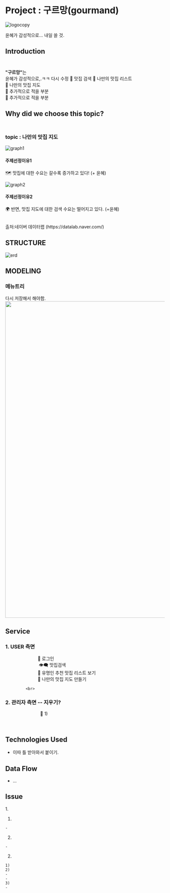 # Project : 구르망(gourmand)

![logocopy](https://user-images.githubusercontent.com/61037197/108632311-8d161480-74b1-11eb-8a4a-f7ac3d26a2af.PNG)


윤혜가 감성적으로... 내일 쓸 것. 

## Introduction <br><br>


<b>"구르망"</b>는 <br> 
윤혜가 감성적으로,.ㅋㅋ 다시 수정
:pretzel: 맛집 검색 
:fries: 나만의 맛집 리스트  <br>
:taco: 나만의 맛집 지도  <br>
:bagel: 추가적으로 적을 부분  <br>
:pizza: 추가적으로 적을 부분 <br>

<p><p>
   
## Why did we choose this topic?<br><br>

### topic : 나만의 맛집 지도 <br>

<div>

![graph1](https://user-images.githubusercontent.com/61037197/108643287-52ca6880-74ed-11eb-8310-9532265d8f25.PNG)
#### 주제선정이유1 <br>
:world_map: 맛집에 대한 수요는 갈수록 증가하고 있다!
(+ 윤혜)
<p><p></p>

![graph2](https://user-images.githubusercontent.com/61037197/108643291-552cc280-74ed-11eb-8621-f341e45f8125.PNG)

#### 주제선정이유2<br>
:earth_africa: 반면, 맛집 지도에 대한 검색 수요는 떨어지고 있다. 
(+윤혜)
<p></p>
<br>
출처:네이버 데이터랩 (https://datalab.naver.com/)

## STRUCTURE 


<div>

![erd](https://user-images.githubusercontent.com/61037197/108632719-bdf74900-74b3-11eb-848a-3d3f3e18b5ef.PNG)
  
## MODELING    

### 메뉴트리
<div> 
다시 저장해서 해야함. 
<img width="1000" src="https://github.com/Heart-and-heart/Heart-and-Heart/blob/mergetest/%EB%A9%94%EB%89%B4%ED%8A%B8%EB%A6%AC.png?raw=true">

## Service 
<div>   

### 1. USER 측면
&nbsp;   &nbsp;   &nbsp;   &nbsp;   &nbsp;   &nbsp;   &nbsp;   &nbsp;   &nbsp;   &nbsp;   &nbsp;   &nbsp;   &nbsp;&nbsp;:key: 로그인 <br>
&nbsp;   &nbsp;   &nbsp;   &nbsp;   &nbsp;   &nbsp;   &nbsp;   &nbsp;   &nbsp;   &nbsp;   &nbsp;   &nbsp;   &nbsp;&nbsp;	:eye_speech_bubble: 맛집검색 <br>
&nbsp;   &nbsp;   &nbsp;   &nbsp;   &nbsp;   &nbsp;   &nbsp;   &nbsp;   &nbsp;   &nbsp;   &nbsp;   &nbsp;   &nbsp;&nbsp;:rice_ball: 유명인 추천 맛집 리스트 보기 <br>
&nbsp;   &nbsp;   &nbsp;   &nbsp;   &nbsp;   &nbsp;   &nbsp;   &nbsp;   &nbsp;   &nbsp;   &nbsp;   &nbsp;   &nbsp;&nbsp;:lobster: 나만의 맛집 지도 만들기 <br>

             <br>

### 2. 관리자 측면 -- 지우기?
<div>   
   </br</p>
   
&nbsp;   &nbsp;   &nbsp;   &nbsp;   &nbsp;   &nbsp;   &nbsp;   &nbsp;   &nbsp;   &nbsp;   &nbsp;   &nbsp;   &nbsp;   &nbsp;	:ramen: 1)   <br>


</br></p>

## Technologies Used

+ 이따 틀 받아와서 붙이기. 





## Data Flow
+ ...

## Issue
<div>
1. 
   
   1) 
    - 
   2) 
    - 

2. 
```
1) 
2) 
- 
- 
3)
- 
